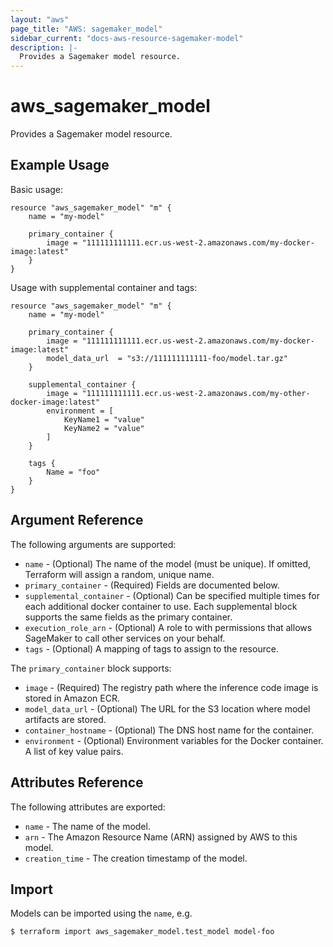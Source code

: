 ```yaml
---
layout: "aws"
page_title: "AWS: sagemaker_model"
sidebar_current: "docs-aws-resource-sagemaker-model"
description: |-
  Provides a Sagemaker model resource.
---
```


# aws\_sagemaker\_model

Provides a Sagemaker model resource.

## Example Usage

Basic usage:

```hcl
resource "aws_sagemaker_model" "m" {
    name = "my-model"

    primary_container {
        image = "111111111111.ecr.us-west-2.amazonaws.com/my-docker-image:latest"
    }
}
```

Usage with supplemental container and tags:

```hcl
resource "aws_sagemaker_model" "m" {
    name = "my-model"

    primary_container {
        image = "111111111111.ecr.us-west-2.amazonaws.com/my-docker-image:latest"
        model_data_url  = "s3://111111111111-foo/model.tar.gz"
    }

    supplemental_container {
        image = "111111111111.ecr.us-west-2.amazonaws.com/my-other-docker-image:latest"
        environment = [
            KeyName1 = "value"
            KeyName2 = "value"
        ]
    }

    tags {
        Name = "foo"
    }
}
```

## Argument Reference

The following arguments are supported:

* `name` - (Optional) The name of the model (must be unique). If omitted, Terraform will assign a random, unique name.
* `primary_container` - (Required) Fields are documented below.
* `supplemental_container` - (Optional) Can be specified multiple times for each
   additional docker container to use. Each supplemental block supports the same fields as the primary container.
* `execution_role_arn` - (Optional) A role to with permissions that allows SageMaker to call other services on your behalf.
* `tags` - (Optional) A mapping of tags to assign to the resource.

The `primary_container` block supports:

* `image` - (Required) The registry path where the inference code image is stored in Amazon ECR.
* `model_data_url` - (Optional) The URL for the S3 location where model artifacts are stored.
* `container_hostname` - (Optional) The DNS host name for the container.
* `environment` - (Optional) Environment variables for the Docker container.
   A list of key value pairs.


## Attributes Reference

The following attributes are exported:

* `name` - The name of the model.
* `arn` - The Amazon Resource Name (ARN) assigned by AWS to this model.
* `creation_time` - The creation timestamp of the model.

## Import

Models can be imported using the `name`, e.g.

```
$ terraform import aws_sagemaker_model.test_model model-foo
```
